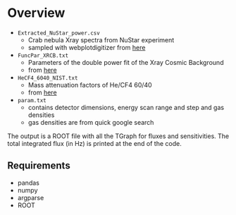 # Overview

- `Extracted_NuStar_power.csv`
  - Crab nebula Xray spectra from NuStar experiment
  - sampled with webplotdigitizer from [here](https://iopscience.iop.org/article/10.1088/0004-637X/801/1/66/pdf)
- `FuncPar_XRCB.txt`
  - Parameters of the double power fit of the Xray Cosmic Background
  - from [here](https://www.sciencedirect.com/science/article/pii/S0370269320304275?ref=pdf_download&fr=RR-2&rr=80a30983af794c4a)
- `HeCF4_6040_NIST.txt`
  - Mass attenuation factors of He/CF4 60/40
  - from [here](https://physics.nist.gov/PhysRefData/Xcom/html/xcom1.html)
- `param.txt`
  - contains detector dimensions, energy scan range and step and gas densities
  - gas densities are from quick google search

The output is a ROOT file with all the TGraph for fluxes and sensitivities. The total integrated flux (in Hz) is printed at the end of the code.

## Requirements

- pandas
- numpy
- argparse
- ROOT
